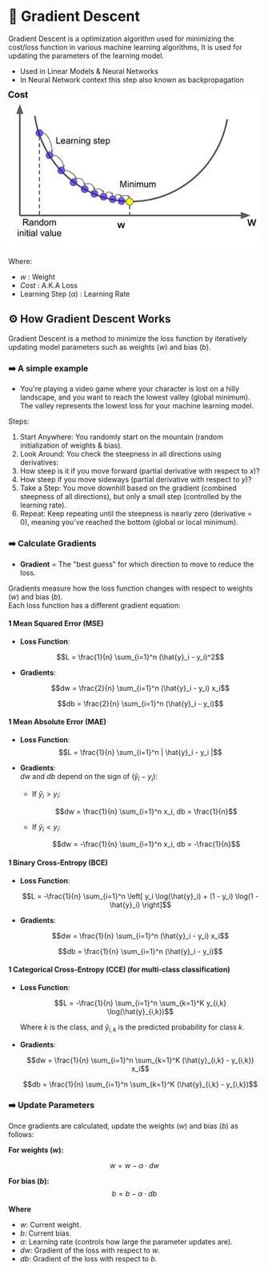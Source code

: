 # 🚀 Gradient Descent

Gradient Descent is a optimization algorithm used for minimizing the cost/loss function in various machine learning algorithms, It is used for updating the parameters of the learning model.

- Used in Linear Models & Neural Networks
- In Neural Network context this step also known as backpropagation

![gradient descent](../../assets/gradient_descent.jpeg)

Where:

- $w$ : Weight
- $Cost$ : A.K.A Loss
- Learning Step ($\alpha$) : Learning Rate

## ⚙️ **How Gradient Descent Works**

Gradient Descent is a method to minimize the loss function by iteratively updating model parameters such as weights ($w$) and bias ($b$).

### ➡️ A simple example

- You're playing a video game where your character is lost on a hilly landscape, and you want to reach the lowest valley (global minimum). The valley represents the lowest loss for your machine learning model.

Steps:

1. Start Anywhere: You randomly start on the mountain (random initialization of weights & bias).
2. Look Around: You check the steepness in all directions using derivatives:
3. How steep is it if you move forward (partial derivative with respect to $x$)?
4. How steep if you move sideways (partial derivative with respect to $y$)?
5. Take a Step: You move downhill based on the gradient (combined steepness of all directions), but only a small step (controlled by the learning rate).
6. Repeat: Keep repeating until the steepness is nearly zero (derivative = 0), meaning you’ve reached the bottom (global or local minimum).

### **➡️ Calculate Gradients**

- **Gradient** = The "best guess" for which direction to move to reduce the loss.

Gradients measure how the loss function changes with respect to weights ($w$) and bias ($b$).  
Each loss function has a different gradient equation:

#### **1 Mean Squared Error (MSE)**  

- **Loss Function**:
  
  $$L = \frac{1}{n} \sum_{i=1}^n (\hat{y}_i - y_i)^2$$

- **Gradients**:
  
  $$dw = \frac{2}{n} \sum_{i=1}^n (\hat{y}_i - y_i) x_i$$
  
  $$db = \frac{2}{n} \sum_{i=1}^n (\hat{y}_i - y_i)$$

#### **1 Mean Absolute Error (MAE)**  

- **Loss Function**:  
  $$L = \frac{1}{n} \sum_{i=1}^n | \hat{y}_i - y_i |$$

- **Gradients**:  
  $dw$ and $db$ depend on the sign of $(\hat{y}_i - y_i)$:
  
  - If $\hat{y}_i > y_i$:

    $$dw = \frac{1}{n} \sum_{i=1}^n x_i, db = \frac{1}{n}$$

  - If $\hat{y}_i < y_i$:

    $$dw = -\frac{1}{n} \sum_{i=1}^n x_i, db = -\frac{1}{n}$$

#### **1 Binary Cross-Entropy (BCE)**  

- **Loss Function**:
  
  $$L = -\frac{1}{n} \sum_{i=1}^n \left[ y_i \log(\hat{y}_i) + (1 - y_i) \log(1 - \hat{y}_i) \right]$$

- **Gradients**:
  
  $$dw = \frac{1}{n} \sum_{i=1}^n (\hat{y}_i - y_i) x_i$$
  
  $$db = \frac{1}{n} \sum_{i=1}^n (\hat{y}_i - y_i)$$

#### **1 Categorical Cross-Entropy (CCE)** (for multi-class classification)  

- **Loss Function**:
  
  $$L = -\frac{1}{n} \sum_{i=1}^n \sum_{k=1}^K y_{i,k} \log(\hat{y}_{i,k})$$
  
  Where $k$ is the class, and $\hat{y}_{i,k}$ is the predicted probability for class $k$.

- **Gradients**:
  
  $$dw = \frac{1}{n} \sum_{i=1}^n \sum_{k=1}^K (\hat{y}_{i,k} - y_{i,k}) x_i$$
  
  $$db = \frac{1}{n} \sum_{i=1}^n \sum_{k=1}^K (\hat{y}_{i,k} - y_{i,k})$$

### **➡️ Update Parameters**

Once gradients are calculated, update the weights ($w$) and bias ($b$) as follows:

**For weights ($w$):**

  $$
  w = w - \alpha \cdot dw
  $$

**For bias ($b$):**
  $$
  b = b - \alpha \cdot db
  $$

**Where**

- $w$: Current weight.  
- $b$: Current bias.  
- $\alpha$: Learning rate (controls how large the parameter updates are).  
- $dw$: Gradient of the loss with respect to $w$.  
- $db$: Gradient of the loss with respect to $b$.  
